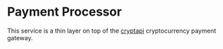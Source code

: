 # Payment Processor
This service is a thin layer on top of the [cryptapi](https://cryptapi.io/) cryptocurrency payment gateway.
